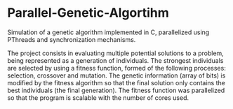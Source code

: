 # Parallel-Genetic-Algortihm

Simulation of a genetic algorithm implemented in C, parallelized using PThreads and synchronization mechanisms. 

The project consists in evaluating multiple potential solutions to a problem, being represented as a generation of individuals. The strongest individuals are selected by using a fitness function, formed of the following processes: selection, crossover and mutation. The genetic information (array of bits) is modified by the fitness algorithm so that the final solution only contains the best individuals (the final generation). The fitness function was parallelized so that the program is scalable with the number of cores used.
